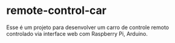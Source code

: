 # remote-control-car
Esse é um projeto para desenvolver um carro de controle remoto controlado via interface web com Raspberry Pi, Arduino.
